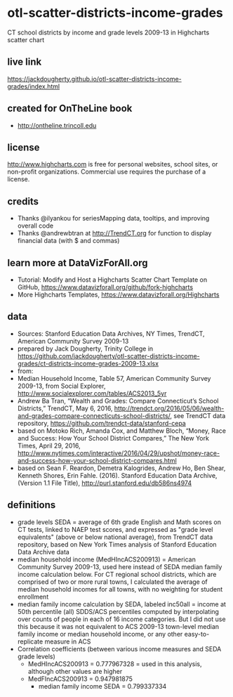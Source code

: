 otl-scatter-districts-income-grades
===================
CT school districts by income and grade levels 2009-13 in Highcharts scatter chart

## live link
https://jackdougherty.github.io/otl-scatter-districts-income-grades/index.html

## created for OnTheLine book
- http://ontheline.trincoll.edu

## license
http://www.highcharts.com is free for personal websites, school sites, or non-profit organizations. Commercial use requires the purchase of a license.

## credits
- Thanks @ilyankou for seriesMapping data, tooltips, and improving overall code
- Thanks @andrewbtran at http://TrendCT.org for function to display financial data (with $ and commas)

## learn more at DataVizForAll.org
- Tutorial: Modify and Host a Highcharts Scatter Chart Template on GitHub, https://www.datavizforall.org/github/fork-highcharts
- More Highcharts Templates, https://www.datavizforall.org/Highcharts

## data
- Sources: Stanford Education Data Archives, NY Times, TrendCT, American Community Survey 2009-13
- prepared by Jack Dougherty, Trinity College in https://github.com/jackdougherty/otl-scatter-districts-income-grades/ct-districts-income-grades-2009-13.xlsx
- from:
- Median Household Income, Table 57, American Community Survey 2009-13, from Social Explorer, http://www.socialexplorer.com/tables/ACS2013_5yr
- Andrew Ba Tran, “Wealth and Grades: Compare Connecticut’s School Districts,” TrendCT, May 6, 2016, http://trendct.org/2016/05/06/wealth-and-grades-compare-connecticuts-school-districts/, see TrendCT data repository, https://github.com/trendct-data/stanford-cepa		
- based on Motoko Rich, Amanda Cox, and Matthew Bloch, “Money, Race and Success: How Your School District Compares,” The New York Times, April 29, 2016, http://www.nytimes.com/interactive/2016/04/29/upshot/money-race-and-success-how-your-school-district-compares.html	
- based on Sean F. Reardon, Demetra Kalogrides, Andrew Ho, Ben Shear, Kenneth Shores, Erin Fahle. (2016). Stanford Education Data Archive, (Version 1.1 File Title), http://purl.stanford.edu/db586ns4974

## definitions
- grade levels SEDA = average of 6th grade English and Math scores on CT tests, linked to NAEP test scores, and expressed as "grade level equivalents" (above or below national average), from TrendCT data repository, based on New York Times analysis of Stanford Education Data Archive data			
- median household income (MedHIncACS200913) = American Community Survey 2009-13, used here instead of SEDA median family income calculation below. For CT regional school districts, which are comprised of two or more rural towns, I calculated the average of median household incomes for all towns, with no weighting for student enrollment
- median family income calculation by SEDA, labeled inc50all = income at 50th percentile (all)	SDDS/ACS	percentiles computed by interpolating over counts of people in each of 16 income categories. But I did not use this because it was not equivalent to ACS 2009-13 town-level median family income or median household income, or any other easy-to-replicate measure in ACS 		
- Correlation coefficients (between various income measures and SEDA grade levels)
  - MedHIncACS200913 = 0.777967328 = used in this analysis, although other values are higher
  - MedFIncACS200913 = 0.947981875
	- median family income SEDA = 0.799337334
